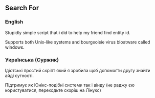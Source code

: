## Search For
### English

Stupidly simple script that i did to help my friend find entity id.

Supports both Unix-like systems and bourgeoisie virus bloatware called windows.

### Українська (Суржик)
Ідіотські простий скріпт який я зробила щоб допомогти другу знайти айді сутності.

Підтримує як Юнікс-подібні системи так і вінду (не раджу єю користуватися, переходьте скоріш на Лінукс)
